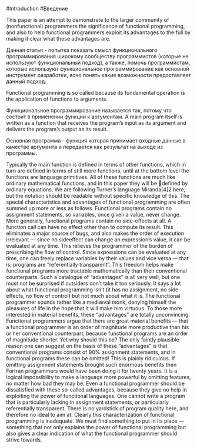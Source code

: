 #Introduction
#Введение


This paper is an attempt to demonstrate to the larger community of (nonfunctional) programmers the significance of functional programming, and also
to help functional programmers exploit its advantages to the full by making it
clear what those advantages are.

Данная статья - попытка показать смысл функционального программирования широкому сообществу программистов (которые не используют функциональный подход), а также, помочь программистам, которые используют функциональное программирование как основной инструмент разработки, ясно понять какие возможности предоставляет данный подход.

Functional programming is so called because its fundamental operation is
the application of functions to arguments.

Функциональное программирование называется так, потому что состоит в применении функции к аргументам.
A main program itself is written as a function that receives the program’s input as its argument and delivers the
program’s output as its result. 

Основная программа - функция которая принимает входные данные в качестве аргумента и передается как результат на выходе из программы.

Typically the main function is defined in terms of
other functions, which in turn are defined in terms of still more functions, until
at the bottom level the functions are language primitives. All of these functions
are much like ordinary mathematical functions, and in this paper they will be
defined by ordinary equations. We are following Turner’s language Miranda[4]2
here, but the notation should be readable without specific knowledge of this.
The special characteristics and advantages of functional programming are
often summed up more or less as follows. Functional programs contain no
assignment statements, so variables, once given a value, never change. More
generally, functional programs contain no side-effects at all. A function call
can have no effect other than to compute its result. This eliminates a major
source of bugs, and also makes the order of execution irrelevant — since no sideeffect can change an expression’s value, it can be evaluated at any time. This
relieves the programmer of the burden of prescribing the flow of control. Since
expressions can be evaluated at any time, one can freely replace variables by
their values and vice versa — that is, programs are “referentially transparent”.
This freedom helps make functional programs more tractable mathematically
than their conventional counterparts.
Such a catalogue of “advantages” is all very well, but one must not be surprised if outsiders don’t take it too seriously. It says a lot about what functional
programming isn’t (it has no assignment, no side effects, no flow of control) but
not much about what it is. The functional programmer sounds rather like a
mediæval monk, denying himself the pleasures of life in the hope that it will
make him virtuous. To those more interested in material benefits, these “advantages” are totally unconvincing.
Functional programmers argue that there are great material benefits — that
a functional programmer is an order of magnitude more productive than his
or her conventional counterpart, because functional programs are an order of
magnitude shorter. Yet why should this be? The only faintly plausible reason
one can suggest on the basis of these “advantages” is that conventional programs
consist of 90% assignment statements, and in functional programs these can be
omitted! This is plainly ridiculous. If omitting assignment statements brought
such enormous benefits then Fortran programmers would have been doing it
for twenty years. It is a logical impossibility to make a language more powerful
by omitting features, no matter how bad they may be.
Even a functional programmer should be dissatisfied with these so-called
advantages, because they give no help in exploiting the power of functional languages. One cannot write a program that is particularly lacking in assignment
statements, or particularly referentially transparent. There is no yardstick of
program quality here, and therefore no ideal to aim at.
Clearly this characterization of functional programming is inadequate. We
must find something to put in its place — something that not only explains the
power of functional programming but also gives a clear indication of what the
functional programmer should strive towards.
